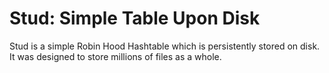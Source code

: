 # Stud: Simple Table Upon Disk
Stud is a simple Robin Hood Hashtable which is persistently stored on disk. It was designed to store millions of files as a whole.
